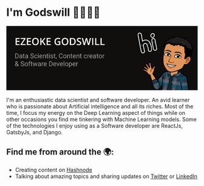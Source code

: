 # I'm Godswill 👋🏾👨‍💻

<img src="https://raw.githubusercontent.com/WillDera/WillDera/master/Github_banner1.png" alt="banner that say's Godswill Ezeoke - Data Scientist, Content creator and Software Developer">

I'm an enthusiastic data scientist and software developer. An avid learner who is passionate about Artificial intelligence and all its riches.
Most of the time, I focus my energy on the Deep Learning aspect of things while on other occasions you find me tinkering with Machine Learning models.
Some of the technologies I enjoy using as a Software developer are ReactJs, GatsbyJs, and Django.

## Find me from around the 🌍:
- Creating content on <a href="https://willdera.hashnode.dev">Hashnode</a>
- Talking about amazing topics and sharing updates on <a href="https://twitter.com/Its_the_will">Twitter</a> or <a href="https://www.linkedin.com/in/ezeoke-chidera-142166150">LinkedIn</a>
